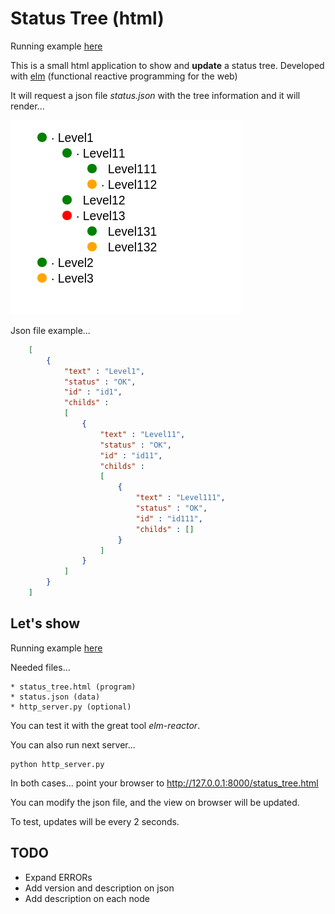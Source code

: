 # Status Tree (html)

Running example [here](http://jleahred.github.io/apps/status_tree/index.html)

This is a small html application to show and **update** a status tree.
Developed with [elm](http://elm-lang.org/) (functional reactive programming
for the web)

It will request a json file  *status.json* with the tree information and it will
render...

![example](status_tree.png)

Json file example...

```json
    [
        {
            "text" : "Level1",
            "status" : "OK",
            "id" : "id1",
            "childs" :
            [
                {
                    "text" : "Level11",
                    "status" : "OK",
                    "id" : "id11",
                    "childs" :
                    [
                        {
                            "text" : "Level111",
                            "status" : "OK",
                            "id" : "id111",
                            "childs" : []
                        }
                    ]
                }
            ]
        }
    ]
```


## Let's show

Running example [here](http://jleahred.github.io/apps/status_tree/index.html)


Needed files...

    * status_tree.html (program)
    * status.json (data)
    * http_server.py (optional)


You can test it with the great tool *elm-reactor*.

You can also run next server...

    python http_server.py


In both cases... point your browser to http://127.0.0.1:8000/status_tree.html

You can modify the json file, and the view on browser will be updated.

To test, updates will be every 2 seconds.



## TODO

* Expand ERRORs
* Add version and description on json
* Add description on each node
